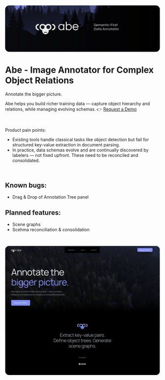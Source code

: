 ![Preview](./banner.png)

# Abe - Image Annotator for Complex Object Relations
Annotate the bigger picture. 

Abe helps you build richer training data — capture object hierarchy and relations, while managing evolving schemas. 👉 [Request a Demo](https://abe-branding.vercel.app/)

<br>

Product pain points:
- Existing tools handle classical tasks like object detection but fail for structured key-value extraction in document parsing.
- In practice, data schemas evolve and are continually discovered by labelers — not fixed upfront. These need to be reconciled and consolidated.

<br>

## Known bugs:
- Drag & Drop of Annotation Tree panel

## Planned features:
- Scene graphs
- Scehma reconciliation & consolidation

<br>

![Preview](./site_preview_home.png)
